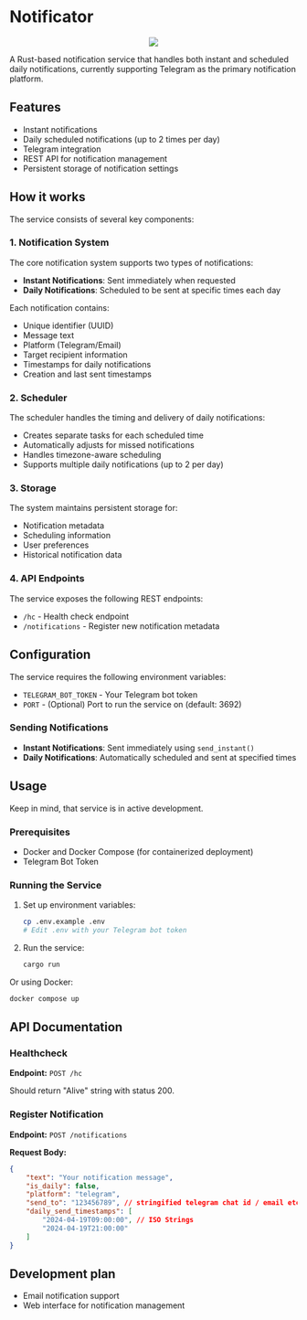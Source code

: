 # Notificator

<p align="center">
  <a>
    <img src="https://skillicons.dev/icons?i=rust,redis,docker" />
  </a>
</p>


A Rust-based notification service that handles both instant and scheduled daily notifications, currently supporting Telegram as the primary notification platform.

## Features

- Instant notifications
- Daily scheduled notifications (up to 2 times per day)
- Telegram integration
- REST API for notification management
- Persistent storage of notification settings

## How it works

The service consists of several key components:

### 1. Notification System

The core notification system supports two types of notifications:
- **Instant Notifications**: Sent immediately when requested
- **Daily Notifications**: Scheduled to be sent at specific times each day

Each notification contains:
- Unique identifier (UUID)
- Message text
- Platform (Telegram/Email)
- Target recipient information
- Timestamps for daily notifications
- Creation and last sent timestamps

### 2. Scheduler

The scheduler handles the timing and delivery of daily notifications:
- Creates separate tasks for each scheduled time
- Automatically adjusts for missed notifications
- Handles timezone-aware scheduling
- Supports multiple daily notifications (up to 2 per day)

### 3. Storage

The system maintains persistent storage for:
- Notification metadata
- Scheduling information
- User preferences
- Historical notification data

### 4. API Endpoints

The service exposes the following REST endpoints:
- `/hc` - Health check endpoint
- `/notifications` - Register new notification metadata

## Configuration

The service requires the following environment variables:
- `TELEGRAM_BOT_TOKEN` - Your Telegram bot token
- `PORT` - (Optional) Port to run the service on (default: 3692)

### Sending Notifications

- **Instant Notifications**: Sent immediately using `send_instant()`
- **Daily Notifications**: Automatically scheduled and sent at specified times

## Usage

Keep in mind, that service is in active development.

### Prerequisites

- Docker and Docker Compose (for containerized deployment)
- Telegram Bot Token

### Running the Service

1. Set up environment variables:
   ```bash
   cp .env.example .env
   # Edit .env with your Telegram bot token
   ```

2. Run the service:
   ```bash
   cargo run
   ```

Or using Docker:
   ```bash
   docker compose up
   ```

## API Documentation

### Healthcheck

**Endpoint:** `POST /hc`

Should return "Alive" string with status 200.

### Register Notification

**Endpoint:** `POST /notifications`

**Request Body:**
```json
{
    "text": "Your notification message",
	"is_daily": false,
    "platform": "telegram",
    "send_to": "123456789", // stringified telegram chat id / email etc.
    "daily_send_timestamps": [
        "2024-04-19T09:00:00", // ISO Strings
        "2024-04-19T21:00:00"
    ]
}
```

## Development plan

- Email notification support
- Web interface for notification management